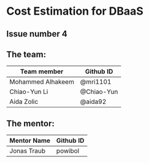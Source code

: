 # Cost Estimation for DBaaS
## Issue number 4

## The team:
Team member | Github ID
------------ | -------------
Mohammed Alhakeem | @mri1101
Chiao-Yun Li | @Chiao-Yun
Aida Zolic | @aida92

## The mentor:
Mentor Name | Github ID
------------ | -------------
Jonas Traub | powibol



